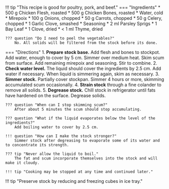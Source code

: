 !!! tip "This recipe is good for poultry, pork, and beef."
=== "Ingredients"
    * 500 g Chicken Flesh, roasted
    * 500 g Chicken Bones, roasted
    * Water, cold
    * Mirepoix
        * 100 g Onions, chopped
        * 50 g Carrots, chopped
        * 50 g Celery, chopped
        * 1 Garlic Clove, smashed
    * Seasoning
        * 2 ml Parsley Sprigs
        * 1 Bay Leaf
        * 1 Clove, dried
        * < 1 ml Thyme, dried

    ??? question "Do I need to peel the vegetables?"
        No. All solids will be filtered from the stock before its done.

=== "Directions"
    1. **Prepare stock base.** Add flesh and bones to stockpot. Add water, enough to cover by 5 cm. Simmer over medium heat. Skim scum from surface. Add remaining mirepoix and seasoning. Stir to combine.
    2. **Check water level.** The liquid should cover the ingredients by 2.5 cm. Add water if necessary. When liquid is simmering again, skim as necessary.
    3. **Simmer stock.** Partially cover stockpan. Simmer 4 hours or more, skimming accumulated scum occasionally.
    4. **Strain stock** through a fine colander to remove all solids.
    5. **Degrease stock.** Chill stock in refrigerator until fats have hardened on the surface. Degrease solids.

    ??? question "When can I stop skimming scum?"
        After about 5 minutes the scum should stop accumulating.

    ??? question "What if the liquid evaporates below the level of the ingredients?"
        Add boiling water to cover by 2.5 cm.

    !!! question "How can I make the stock stronger?"
        Simmer stock after degreasing to evaporate some of its water and to concentrate its strength.

    ??? tip "Never allow the liquid to boil."
        The fat and scum incorporate themselves into the stock and will make it cloudy.

    !!! tip "Cooking may be stopped at any time and continued later."

!!! tip "Preserve stock by reducing and freezing cubes in ice tray."

[^1]: {{ cite.child_french_cooking }} Accessed April 2020.
